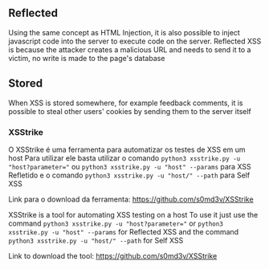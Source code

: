 ## Reflected 
Using the same concept as HTML Injection, it is also possible to inject javascript code into the server to execute code on the server. Reflected XSS is because the attacker creates a malicious URL and needs to send it to a victim, no write is made to the page's database

## Stored 
When XSS is stored somewhere, for example feedback comments, it is possible to steal other users' cookies by sending them to the server itself

### XSStrike
O XSStrike é uma ferramenta para automatizar os testes de XSS em um host
Para utilizar ele basta utilizar o comando `python3 xsstrike.py -u "host?parameter="` ou `python3 xsstrike.py -u "host" --params` para XSS Refletido e o comando `python3 xsstrike.py -u "host/" --path` para Self XSS

Link para o download da ferramenta: https://github.com/s0md3v/XSStrike

XSStrike is a tool for automating XSS testing on a host To use it just use the command `python3 xsstrike.py -u "host?parameter="` or `python3 xsstrike.py -u "host" --params` for Reflected XSS and the command `python3 xsstrike.py -u "host/" --path` for Self XSS 

Link to download the tool: https://github.com/s0md3v/XSStrike